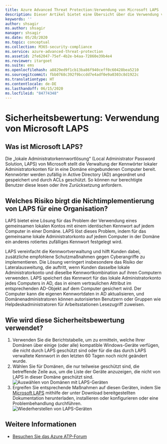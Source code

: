 ```yaml
---
title: Azure Advanced Threat Protection:Verwendung von Microsoft LAPS
description: Dieser Artikel bietet eine Übersicht über die Verwendung von Microsoft LAPS von Azure ATP zur Bewertung des Identitätssicherheitsstatus von Klartext.
keywords: ''
author: shsagir
ms.author: shsagir
manager: shsagir
ms.date: 05/20/2020
ms.topic: conceptual
ms.collection: M365-security-compliance
ms.service: azure-advanced-threat-protection
ms.assetid: 2fe62047-75ef-4b2e-b4aa-72860e39b4e4
ms.reviewer: itargoet
ms.suite: ems
ms.openlocfilehash: a8829ed9f1cb13ba86f940ceff0c60428bea5210
ms.sourcegitcommit: fbb0768c392f9bccdd7e4adf0e9a0303c8d1922c
ms.translationtype: HT
ms.contentlocale: de-DE
ms.lasthandoff: 06/15/2020
ms.locfileid: "84774348"
---
```

# <a name="security-assessment-microsoft-laps-usage"></a>Sicherheitsbewertung: Verwendung von Microsoft LAPS

## <a name="what-is-microsoft-laps"></a>Was ist Microsoft LAPS?

Die „lokale Administratorkennwortlösung“ (Local Administrator Password Solution, LAPS) von Microsoft stellt die Verwaltung der Kennwörter lokaler Administratorkonten für in eine Domäne eingebundenen Computer bereit. Kennwörter werden zufällig in Active Directory (AD) angeordnet und gespeichert und durch ACLs geschützt. So können nur berechtigte Benutzer diese lesen oder ihre Zurücksetzung anfordern.

## <a name="what-risk-does-not-implementing-laps-pose-to-an-organization"></a>Welches Risiko birgt die Nichtimplementierung von LAPS für eine Organisation?

LAPS bietet eine Lösung für das Problem der Verwendung eines gemeinsamen lokalen Kontos mit einem identischen Kennwort auf jedem Computer in einer Domäne. LAPS löst dieses Problem, indem für das gemeinsame lokale Administratorkonto auf jedem Computer in der Domäne ein anderes rotiertes zufälliges Kennwort festgelegt wird.

LAPS vereinfacht die Kennwortverwaltung und hilft Kunden dabei, zusätzliche empfohlene Schutzmaßnahmen gegen Cyberangriffe zu implementieren. Die Lösung verringert insbesondere das Risiko der Lateralausweitung, die auftritt, wenn Kunden dasselbe lokale Administratorkonto und dieselbe Kennwortkombination auf ihren Computern verwenden. LAPS speichert das Kennwort für das lokale Administratorkonto jedes Computers in AD, das in einem vertraulichen Attribut im entsprechenden AD-Objekt auf dem Computer gesichert wird. Der Computer kann die eigenen Kennwortdaten in AD aktualisieren, und Domänenadministratoren können autorisierten Benutzern oder Gruppen wie Helpdeskadministratoren für Arbeitsstationen Lesezugriff zuweisen.

## <a name="how-do-i-use-this-security-assessment"></a>Wie wird diese Sicherheitsbewertung verwendet?

1. Verwenden Sie die Berichtstabelle, um zu ermitteln, welche Ihrer Domänen über einige (oder alle) kompatible Windows-Geräte verfügen, die nicht durch LAPS geschützt sind oder für die das durch LAPS verwaltete Kennwort in den letzten 60 Tagen noch nicht geändert wurde.
1. Wählen Sie für Domänen, die nur teilweise geschützt sind, die betreffende Zeile aus, um die Liste der Geräte anzuzeigen, die nicht von LAPS in dieser Domäne geschützt sind.
    ![Auswählen von Domänen mit LAPS-Geräten](media/atp-cas-isp-laps-1.png)
1. Ergreifen Sie entsprechende Maßnahmen auf diesen Geräten, indem Sie [Microsoft LAPS](https://go.microsoft.com/fwlink/?linkid=2104282) mithilfe der unter Download bereitgestellten Dokumentation herunterladen, installieren oder konfigurieren oder eine Problembehandlung durchführen.
    ![Wiederherstellen von LAPS-Geräten](media/atp-cas-isp-laps-2.png)

## <a name="see-also"></a>Weitere Informationen

- [Besuchen Sie das Azure ATP-Forum](https://aka.ms/azureatpcommunity)
